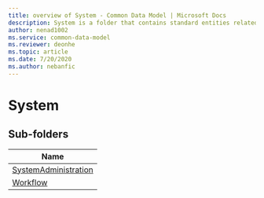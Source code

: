 ```yaml
---
title: overview of System - Common Data Model | Microsoft Docs
description: System is a folder that contains standard entities related to the Common Data Model.
author: nenad1002
ms.service: common-data-model
ms.reviewer: deonhe
ms.topic: article
ms.date: 7/20/2020
ms.author: nebanfic
---
```


# System


## Sub-folders

|Name|
|---|
|[SystemAdministration](SystemAdministration/overview.md)|
|[Workflow](Workflow/overview.md)|



